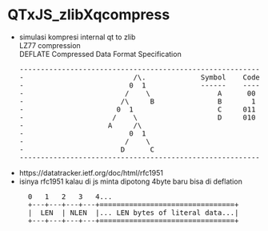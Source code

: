 # QTxJS_zlibXqcompress
<ul>
<li>simulasi kompresi internal qt to zlib </li>
LZ77 compression <br/>
DEFLATE Compressed Data Format Specification <br/>
<pre>
------------------------------------------------------------
-                          /\.             Symbol    Code  -
-                         0  1             ------    ----  -
-                        /    \                A      00   -
-                       /\     B               B       1   -
-                      0  1                    C     011   -
-                     /    \                   D     010   -
-                    A     /\                              -
-                         0  1                             -
-                        /    \                            -
-                       D      C                           -
------------------------------------------------------------
</pre>
<li>https://datatracker.ietf.org/doc/html/rfc1951         </li>    
<li>isinya rfc1951 kalau di js minta dipotong 4byte baru bisa di deflation </li>
 <pre>
  0   1   2   3   4...
  +---+---+---+---+================================+ 
  |  LEN  | NLEN  |... LEN bytes of literal data...| 
  +---+---+---+---+================================+ 
</pre>
</ul>
